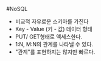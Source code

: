 #NoSQL
- 비교적 자유로운 스키마를 가진다
- Key - Value (키 - 값) 데이터 형태
- PUT/ GET형태로 액세스한다.
- 1:N, M:N의 관계를 나타낼 수 있다.
- "관계"를 표현하지는 않지만 빠르다.